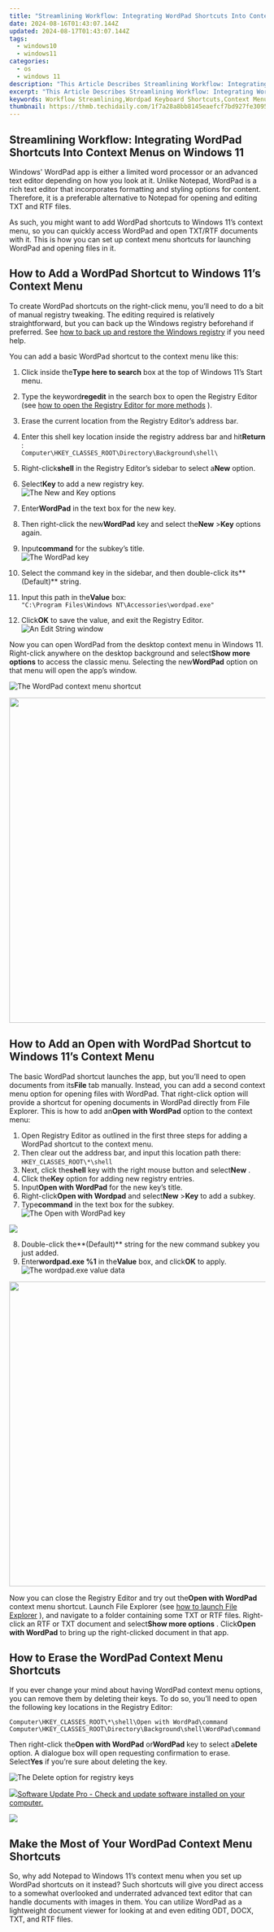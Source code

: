 ```yaml
---
title: "Streamlining Workflow: Integrating WordPad Shortcuts Into Context Menus on Windows 11"
date: 2024-08-16T01:43:07.144Z
updated: 2024-08-17T01:43:07.144Z
tags:
  - windows10
  - windows11
categories:
  - os
  - windows 11
description: "This Article Describes Streamlining Workflow: Integrating WordPad Shortcuts Into Context Menus on Windows 11"
excerpt: "This Article Describes Streamlining Workflow: Integrating WordPad Shortcuts Into Context Menus on Windows 11"
keywords: Workflow Streamlining,Wordpad Keyboard Shortcuts,Context Menu Enhancement,Integration Techniques,Windows 11 Efficiency,User Interface Improvement,Productivity Tools Update
thumbnail: https://thmb.techidaily.com/1f7a28a8bb8145eaefcf7bd927fe30950467d63b1317d80297e6274f57adb5a8.jpg
---
```


## Streamlining Workflow: Integrating WordPad Shortcuts Into Context Menus on Windows 11

 Windows' WordPad app is either a limited word processor or an advanced text editor depending on how you look at it. Unlike Notepad, WordPad is a rich text editor that incorporates formatting and styling options for content. Therefore, it is a preferable alternative to Notepad for opening and editing TXT and RTF files.

 As such, you might want to add WordPad shortcuts to Windows 11’s context menu, so you can quickly access WordPad and open TXT/RTF documents with it. This is how you can set up context menu shortcuts for launching WordPad and opening files in it.

## How to Add a WordPad Shortcut to Windows 11’s Context Menu

 To create WordPad shortcuts on the right-click menu, you’ll need to do a bit of manual registry tweaking. The editing required is relatively straightforward, but you can back up the Windows registry beforehand if preferred. See [how to back up and restore the Windows registry](https://www.makeuseof.com/tag/backup-restore-windows-registry/) if you need help.

You can add a basic WordPad shortcut to the context menu like this:

1. Click inside the**Type here to search** box at the top of Windows 11’s Start menu.
2. Type the keyword**regedit** in the search box to open the Registry Editor (see [how to open the Registry Editor for more methods](https://www.makeuseof.com/windows-11-open-registry-editor/) ).
3. Erase the current location from the Registry Editor’s address bar.
4. Enter this shell key location inside the registry address bar and hit**Return** :  
`Computer\HKEY_CLASSES_ROOT\Directory\Background\shell\`
5. Right-click**shell** in the Registry Editor’s sidebar to select a**New** option.

1. Select**Key** to add a new registry key.  
![The New and Key options](https://static1.makeuseofimages.com/wordpress/wp-content/uploads/2022/12/the-new-key-options.jpg)
2. Enter**WordPad** in the text box for the new key.
3. Then right-click the new**WordPad** key and select the**New** \>**Key** options again.
4. Input**command** for the subkey’s title.  
![The WordPad key](https://static1.makeuseofimages.com/wordpress/wp-content/uploads/2022/12/the-command-subkey.jpg)
5. Select the command key in the sidebar, and then double-click its**(Default)** string.
6. Input this path in the**Value** box:  
`"C:\Program Files\Windows NT\Accessories\wordpad.exe"`
7. Click**OK** to save the value, and exit the Registry Editor.  
![An Edit String window](https://static1.makeuseofimages.com/wordpress/wp-content/uploads/2022/12/an-edit-string-window2.jpg)

 Now you can open WordPad from the desktop context menu in Windows 11\. Right-click anywhere on the desktop background and select**Show more options** to access the classic menu. Selecting the new**WordPad** option on that menu will open the app’s window.

![The WordPad context menu shortcut](https://static1.makeuseofimages.com/wordpress/wp-content/uploads/2022/12/the-wordpad-shortcut.jpg)

<!-- affiliate ads begin -->
<a href="https://ephamedtechinc.pxf.io/c/5597632/2097467/26400?prodsku=B700" target="_top" id="2097467"><img src="//a.impactradius-go.com/display-ad/26400-2097467" border="0" alt="" width="640" height="640"/></a><img height="0" width="0" src="https://imp.pxf.io/i/5597632/2097467/26400" style="position:absolute;visibility:hidden;" border="0" />
<!-- affiliate ads end -->
## How to Add an Open with WordPad Shortcut to Windows 11’s Context Menu

 The basic WordPad shortcut launches the app, but you’ll need to open documents from its**File** tab manually. Instead, you can add a second context menu option for opening files with WordPad. That right-click option will provide a shortcut for opening documents in WordPad directly from File Explorer. This is how to add an**Open with WordPad** option to the context menu:

1. Open Registry Editor as outlined in the first three steps for adding a WordPad shortcut to the context menu.
2. Then clear out the address bar, and input this location path there:  
`HKEY_CLASSES_ROOT\*\shell`
3. Next, click the**shell** key with the right mouse button and select**New** .
4. Click the**Key** option for adding new registry entries.
5. Input**Open with WordPad** for the new key’s title.
6. Right-click**Open with Wordpad** and select**New** \>**Key** to add a subkey.
7. Type**command** in the text box for the subkey.  
![The Open with WordPad key](https://static1.makeuseofimages.com/wordpress/wp-content/uploads/2022/12/open-with-wordpad-key.jpg)
<!-- affiliate ads begin -->
<a href="https://shop.copernic.com/order/checkout.php?PRODS=41033091&QTY=1&AFFILIATE=108875&CART=1"><img src="https://secure.2checkout.com/images/merchant/8d30aa96e72440759f74bd2306c1fa3d/Copernic-2023-Affiliate-728x90-Advanced.png" border="0"></a>
<!-- affiliate ads end -->
8. Double-click the**(Default)** string for the new command subkey you just added.
9. Enter**wordpad.exe %1** in the**Value** box, and click**OK** to apply.  
![The wordpad.exe value data](https://static1.makeuseofimages.com/wordpress/wp-content/uploads/2022/12/the-wordpad-exe-value-data.jpg)
<!-- affiliate ads begin -->
<a href="https://appsumo.8odi.net/c/5597632/2082532/7443" target="_top" id="2082532"><img src="//a.impactradius-go.com/display-ad/7443-2082532" border="0" alt="" width="1200" height="600"/></a><img height="0" width="0" src="https://appsumo.8odi.net/i/5597632/2082532/7443" style="position:absolute;visibility:hidden;" border="0" />
<!-- affiliate ads end -->

 Now you can close the Registry Editor and try out the**Open with WordPad** context menu shortcut. Launch File Explorer (see [how to launch File Explorer](https://www.makeuseof.com/windows-open-file-explorer/) ), and navigate to a folder containing some TXT or RTF files. Right-click an RTF or TXT document and select**Show more options** . Click**Open with WordPad** to bring up the right-clicked document in that app.

<!-- affiliate ads begin -->

<!-- affiliate ads end -->
## How to Erase the WordPad Context Menu Shortcuts

 If you ever change your mind about having WordPad context menu options, you can remove them by deleting their keys. To do so, you’ll need to open the following key locations in the Registry Editor:

`Computer\HKEY_CLASSES_ROOT\*\shell\Open with WordPad\command  
Computer\HKEY_CLASSES_ROOT\Directory\Background\shell\WordPad\command`

 Then right-click the**Open with WordPad** or**WordPad** key to select a**Delete** option. A dialogue box will open requesting confirmation to erase. Select**Yes** if you’re sure about deleting the key.

![The Delete option for registry keys](https://static1.makeuseofimages.com/wordpress/wp-content/uploads/2022/12/the-delete-option2.jpg)
<!-- affiliate ads begin -->
<a href="https://order.glarysoft.com/order/checkout.php?PRODS=4691139&QTY=1&AFFILIATE=108875&CART=1"><img src="https://secure.avangate.com/images/merchant/6734fa703f6633ab896eecbdfad8953a/products/SU-200-1.png" border="0">Software Update Pro - Check and update software installed on your computer. </a>
<!-- affiliate ads end -->

<!-- affiliate ads begin -->
<a href="https://shop.mondly.com/affiliate.php?ACCOUNT=ATISTUDI&AFFILIATE=108875&PATH=https%3A%2F%2Fwww.mondly.com%3FAFFILIATE%3D108875%26RESOURCE%3D%2BBusiness%2B970x90%2B"><img src="https://secure.avangate.com/images/merchant/69c418c33ec2e1a4267fa9bb77fa1428/business-970x90.gif" border="0"></a>
<!-- affiliate ads end -->
## Make the Most of Your WordPad Context Menu Shortcuts

 So, why add Notepad to Windows 11’s context menu when you set up WordPad shortcuts on it instead? Such shortcuts will give you direct access to a somewhat overlooked and underrated advanced text editor that can handle documents with images in them. You can utilize WordPad as a lightweight document viewer for looking at and even editing ODT, DOCX, TXT, and RTF files.

<ins class="adsbygoogle"
     style="display:block"
     data-ad-format="autorelaxed"
     data-ad-client="ca-pub-7571918770474297"
     data-ad-slot="1223367746"></ins>



<ins class="adsbygoogle"
     style="display:block"
     data-ad-client="ca-pub-7571918770474297"
     data-ad-slot="8358498916"
     data-ad-format="auto"
     data-full-width-responsive="true"></ins>






